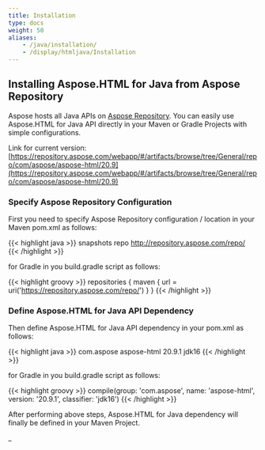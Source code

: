 ```yaml
---
title: Installation
type: docs
weight: 50
aliases: 
    - /java/installation/
    - /display/htmljava/Installation
---
```


## **Installing Aspose.HTML for Java from Aspose Repository** ## 
Aspose hosts all Java APIs on [Aspose Repository](https://repository.aspose.com/webapp/#/artifacts/browse/tree/General/repo/com/aspose/). You can easily use Aspose.HTML for Java API directly in your Maven or Gradle Projects with simple configurations.

Link for current version: [https://repository.aspose.com/webapp/#/artifacts/browse/tree/General/repo/com/aspose/aspose-html/20.9](https://repository.aspose.com/webapp/#/artifacts/browse/tree/General/repo/com/aspose/aspose-html/20.9)
### **Specify Aspose Repository Configuration** ### 
First you need to specify Aspose Repository configuration / location in your Maven pom.xml as follows:

{{< highlight java >}}
 <repositories>
     <repository>
         <id>snapshots</id>
         <name>repo</name>
         <url>http://repository.aspose.com/repo/</url>
     </repository>
</repositories>
{{< /highlight >}}

for Gradle in you build.gradle script as follows:

{{< highlight groovy >}}
 repositories {
     maven {
         url = uri('https://repository.aspose.com/repo/')
     }
 }
{{< /highlight >}}

### **Define Aspose.HTML for Java API Dependency** ### 
Then define Aspose.HTML for Java API dependency in your pom.xml as follows:

{{< highlight java >}}
 <dependencies>
    <dependency>
        <groupId>com.aspose</groupId>
        <artifactId>aspose-html</artifactId>
        <version>20.9.1</version>
        <classifier>jdk16</classifier>
    </dependency>
</dependencies>
{{< /highlight >}}

for Gradle in you build.gradle script as follows:

{{< highlight groovy >}}
compile(group: 'com.aspose', name: 'aspose-html', version: '20.9.1', classifier: 'jdk16')
{{< /highlight >}}

After performing above steps, Aspose.HTML for Java dependency will finally be defined in your Maven Project.

_